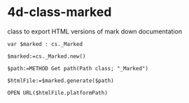 # 4d-class-marked
class to export HTML versions of mark down documentation

```4d
var $marked : cs._Marked

$marked:=cs._Marked.new()

$path:=METHOD Get path(Path class; "_Marked")

$htmlFile:=$marked.generate($path)

OPEN URL($htmlFile.platformPath)
```
